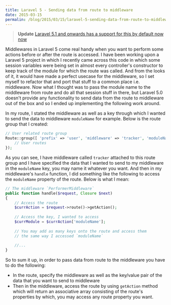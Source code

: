 ```yaml
---
title: Laravel 5 - Sending data from route to middleware
date: 2015-03-15
permalin: /blog/2015/03/15/laravel-5-sending-data-from-route-to-middleware/
---
```

> **Update** [Laravel 5.1 and onwards has a support for this by default now now](https://laravel.com/docs/5.1/middleware#middleware-parameters)

Middlewares in Laravel 5 come real handy when you want to perform some actions before or after the route is accessed. I have been working upon a Laravel 5 project in which I recently came across this code in which some session variables were being set in almost every controller's constructor to keep track of the module for which the route was called. And from the looks of it, it would have made a perfect usecase for the middleware, so I set myself to refactor that and port that stuff to a common place i.e. middleware. Now what I thought was to pass the module name to the middleware from route and do all that session stuff in there, but Laravel 5.0 doesn't provide any functionality to send data from the route to middleware out of the box and so I ended up implementing the following work around.

In my route, I stated the middleware as well as a key through which I wanted to send the data to middleware `moduleName` for example. Below is the route group that I created:

```php
// User related route group
Route::group([ 'prefix' => 'user', 'middleware' => 'tracker', 'moduleName' => 'users' ], function () {
    // User routes
});
```

As you can see, I have middleware called `tracker` attached to this route group and I have specified the data that I wanted to send to my middleware in the `moduleName` key, you may name it whatever you want. And then in my middleware's `handle` function, I did something like the following to access the `moduleName` property of the route. Below is what I mean:

```php
// The middleware `PerformerMiddleware`
public function handle($request, Closure $next)
{
    // Access the route
    $currAction = $request->route()->getAction();
	   
    // Access the key, I wanted to access
    $currModule = $currAction['moduleName'];
	   
    // You may add as many keys onto the route and access them 
    // the same way I accessed `moduleName`
	   
    //...
}
```

So to sum it up, in order to pass data from route to the middleware you have to do the following:
- In the route, specify the middleware as well as the key/value pair of the data that you want to send to middleware
- Then in the middleware, access the route by using `getAction` method which will return an associative array consisting of the route's properties by which, you may access any route property you want.
